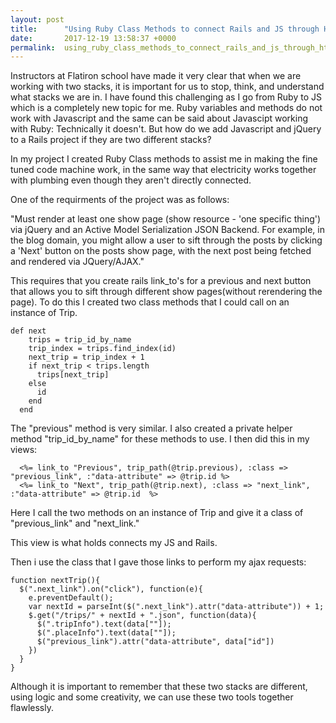 ```yaml
---
layout: post
title:      "Using Ruby Class Methods to connect Rails and JS through HTML"
date:       2017-12-19 13:58:37 +0000
permalink:  using_ruby_class_methods_to_connect_rails_and_js_through_html
---
```



Instructors at Flatiron school have made it very clear that when we are working with two stacks, it is important for us to stop, think, and understand what stacks we are in. I have found this challenging as I go from Ruby to JS which is a completely new topic for me. Ruby variables and methods do not work with Javascript and the same can be said about Javascipt working with Ruby: Technically it doesn't. But how do we add Javascript and jQuery to a Rails project if they are two different stacks?

In my project I created Ruby Class methods to assist me in making the fine tuned code machine work, in the same way that electricity works together with plumbing even though they aren't directly connected.

One of the requirments of the project was as follows: 

"Must render at least one show page (show resource - 'one specific thing') via jQuery and an Active Model Serialization JSON Backend. For example, in the blog domain, you might allow a user to sift through the posts by clicking a 'Next' button on the posts show page, with the next post being fetched and rendered via JQuery/AJAX."

This requires that you create rails link_to's for a previous and next button that allows you to sift through different show pages(without rerendering the page). To do this I created two class methods that I could call on an instance of Trip.

```
def next
    trips = trip_id_by_name
    trip_index = trips.find_index(id)
    next_trip = trip_index + 1
    if next_trip < trips.length
      trips[next_trip]
    else
      id
    end
  end

```

The "previous" method is very similar. I also created a private helper method "trip_id_by_name" for these methods to use. I then did this in my views:

```
  <%= link_to "Previous", trip_path(@trip.previous), :class => "previous_link", :"data-attribute" => @trip.id %>
  <%= link_to "Next", trip_path(@trip.next), :class => "next_link", :"data-attribute" => @trip.id  %>
```

Here I call the two methods on an instance of Trip and give it a class of "previous_link" and "next_link."

This view is what holds connects my JS and Rails. 

Then i use the class that I gave those links to perform my ajax requests:

```
function nextTrip(){
  $(".next_link").on("click"), function(e){
    e.preventDefault();
    var nextId = parseInt($(".next_link").attr("data-attribute")) + 1;
    $.get("/trips/" + nextId + ".json", function(data){
      $(".tripInfo").text(data[""]);
      $(".placeInfo").text(data[""]);
      $("previous_link").attr("data-attribute", data["id"])
    })
  }
}
```

Although it is important to remember that these two stacks are different, using logic and some creativity, we can use these two tools together flawlessly.
